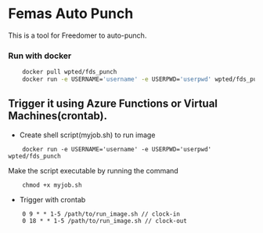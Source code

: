 # Femas Auto Punch
This is a tool for Freedomer to auto-punch.


### Run with docker
```bash
    docker pull wpted/fds_punch
    docker run -e USERNAME='username' -e USERPWD='userpwd' wpted/fds_punch
```

## Trigger it using Azure Functions or Virtual Machines(crontab).

- Create shell script(myjob.sh) to run image
```nano
    docker run -e USERNAME='username' -e USERPWD='userpwd' wpted/fds_punch
```
Make the script executable by running the command
```shell
    chmod +x myjob.sh
```

- Trigger with crontab
```nano
    0 9 * * 1-5 /path/to/run_image.sh // clock-in
    0 18 * * 1-5 /path/to/run_image.sh // clock-out
```